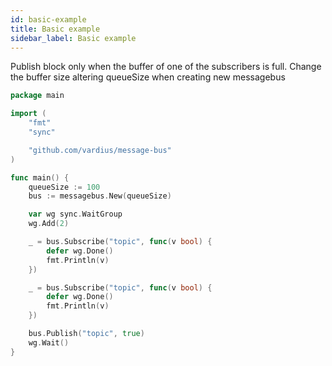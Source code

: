 ```yaml
---
id: basic-example
title: Basic example
sidebar_label: Basic example
---
```


Publish block only when the buffer of one of the subscribers is full.
Change the buffer size altering queueSize when creating new messagebus

```go
package main

import (
    "fmt"
    "sync"

    "github.com/vardius/message-bus"
)

func main() {
    queueSize := 100
    bus := messagebus.New(queueSize)

    var wg sync.WaitGroup
    wg.Add(2)

    _ = bus.Subscribe("topic", func(v bool) {
        defer wg.Done()
        fmt.Println(v)
    })

    _ = bus.Subscribe("topic", func(v bool) {
        defer wg.Done()
        fmt.Println(v)
    })

    bus.Publish("topic", true)
    wg.Wait()
}
```
